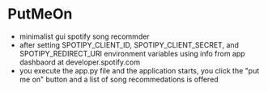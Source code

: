 # PutMeOn
- minimalist gui spotify song recommder
- after setting SPOTIPY_CLIENT_ID, SPOTIPY_CLIENT_SECRET, and SPOTIPY_REDIRECT_URI environment variables using info from app dashbaord at developer.spotify.com
- you execute the app.py file and the application starts, you click the "put me on" button and a list of song recommedations is offered
